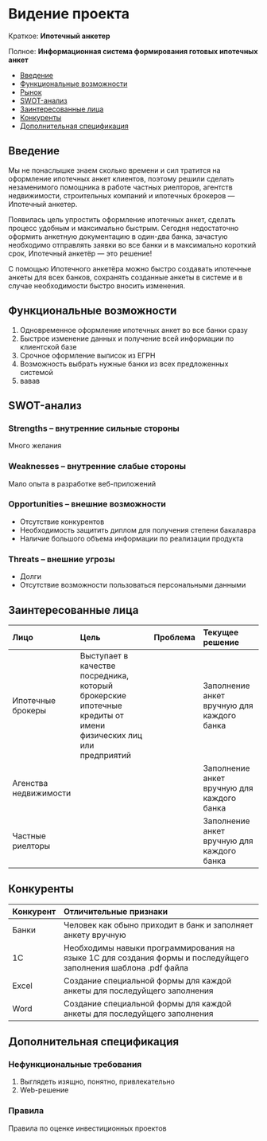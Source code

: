 # Видение проекта

Краткое: **Ипотечный анкетер**

Полное: **Информационная система формирования готовых ипотечных анкет**

* [Введение](#введение)
* [Функциональные возможности](#функциональные-возможности)
* [Рынок](#рынок)
* [SWOT-анализ](#swot-анализ)
* [Заинтересованные лица](#заинтересованные-лица)
* [Конкуренты](#конкуренты)
* [Дополнительная спецификация](#дополнительная-спецификация)

## Введение

Мы не понаслышке знаем сколько времени и сил тратится на оформление ипотечных анкет клиентов, поэтому решили сделать незаменимого помощника в работе частных риелторов, агентств недвижимости, строительных компаний и ипотечных брокеров — Ипотечный анкетер.

Появилась цель упростить оформление ипотечных анкет, сделать процесс удобным и максимально быстрым. Сегодня недостаточно оформить анкетную документацию в один-два банка, зачастую необходимо отправлять заявки во все банки и в максимально короткий срок, Ипотечный анкетёр — это решение!

С помощью Ипотечного анкетёра можно быстро создавать ипотечные анкеты для всех банков, сохранять созданные анкеты в системе и в случае необходимости быстро вносить изменения.

## Функциональные возможности

1. Одновременное оформление ипотечных анкет во все банки сразу
2. Быстрое изменение данных и получение всей информации по клиентской базе
3. Срочное оформление выписок из ЕГРН
4. Возможность выбрать нужные банки из всех предложенных системой
5. вавав

## SWOT-анализ

### Strengths – внутренние сильные стороны

Много желания

### Weaknesses – внутренние слабые стороны

Мало опыта в разработке веб-приложений

### Opportunities – внешние возможности

* Отсутствие конкурентов
* Необходимость защитить диплом для получения степени бакалавра
* Наличие большого объема информации по реализации продукта

### Threats – внешние угрозы

* Долги
* Отсутствие возможности пользоваться персональными данными

## Заинтересованные лица

| Лицо                  | Цель                                                                                                          | Проблема       | Текущее решение                            |
|:----------------------|:--------------------------------------------------------------------------------------------------------------|:-------------- |:------------------------------------------ |
| Ипотечные брокеры     | Выступает в качестве посредника, который брокерские ипотечные кредиты от имени физических лиц или предприятий |                | Заполнение анкет вручную для каждого банка |
| Агенства недвижимости |                                                                                                               |                | Заполнение анкет вручную для каждого банка |
| Частные риелторы      |                                                                                                               |                | Заполнение анкет вручную для каждого банка |

## Конкуренты

| Конкурент            | Отличительные признаки                                                                                         |
|:-------------------- |:-------------------------------------------------------------------------------------------------------------- |
| Банки                | Человек как обыно приходит в банк и заполняет анкету вручную                                                   |
| 1С                   | Необходимы навыки программирования на языке 1С для создания формы и последуйщего заполнения шаблона .pdf файла |
| Excel                | Создание специальной формы для каждой анкеты для последуйщего заполнения                                       |
| Word                 | Создание специальной формы для каждой анкеты для последуйщего заполнения                                       |

## Дополнительная спецификация

### Нефункциональные требования

1. Выглядеть изящно, понятно, привлекательно
2. Web-решение

### Правила

Правила по оценке инвестиционных проектов
